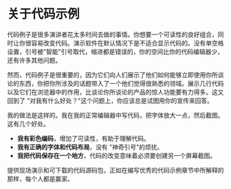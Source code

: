 # 关于代码示例

代码例子是很多演讲者花太多时间去做的事情。你想要一个可读性的良好组合，同时让你很容易改变代码。演示软件在默认情况下是不适合显示代码的。没有单空格设置，引号被"智能"引号取代，缩进都是错误的，你的空间比你的代码编辑器少，还有许多其他问题。

然而，代码例子是很重要的，因为它们向人们展示了他们如何能够立即使用你所谈论的东西，你把你所涉及的话题带入了一个他们觉得很熟悉的领域。展示几行代码以及它们在浏览器中的作用，比谈论你所谈论的产品的惊人功能要有力得多。这又回到了 "对我有什么好处？"这个问题上，你应该总是试图用你的宣传来回答。

我的做法是这样的。我在我的正常编辑器中写代码，把字体放大一点，然后截图。这有几个好处。

-   **我有彩色编码**，增加了可读性，有助于理解代码。
-   **我有正确的字体和代码布局**，没有 "神奇引号"的烦扰。
-   **我把代码保存在一个地方**，代码的改变意味着必须要创建另一个屏幕截图。

提供现场演示和可下载的代码源码包，正如在编写优秀的代码示例章节中所解释的那样，每个人都是赢家。